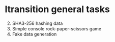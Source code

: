 # Itransition general tasks
2) SHA3-256 hashing data
3) Simple console rock-paper-scissors game
4) Fake data generation
